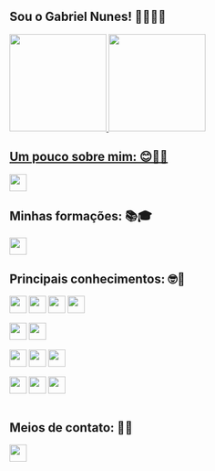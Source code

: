 ## Sou o Gabriel Nunes! 👩🏻‍💻📱

<div align="">
  <a href="https://www.linkedin.com/in/nunes1909/">
  <img height="170em" src="https://github-readme-stats.vercel.app/api?username=nunes1909&show_icons=true&theme=aura&include_all_commits=true&count_private=true"/>
  <img height="170em" src="https://github-readme-stats.vercel.app/api/top-langs/?username=nunes1909&layout=compact&langs_count=7&theme=aura"/>
    
<!--   ![Snake animation](https://github.com/nunes1909/nunes1909/blob/output/github-contribution-grid-snake.svg) -->
</div>

## Um pouco sobre mim: 😊🤘🏻
<div align="">
 <a href="https://github.com/nunes1909/nunes1909/wiki/Sobre-mim" target="_blank">
    <img height="30" src="https://img.shields.io/badge/Sobre mim-181717?style=flat&logo=GitHub&logoColor=white" target="_blank">
  </a>
</div>

## Minhas formações: 📚🎓
<div align="">
 <a href="https://github.com/nunes1909/nunes1909/wiki/Forma%C3%A7%C3%B5es-e-certificados" target="_blank">
    <img height="30" src="https://img.shields.io/badge/Formações-181717?style=flat&logo=GitHub&logoColor=white" target="_blank">
  </a>
</div>

## Principais conhecimentos: 🤓💭
<div align="">  
  <div>
    <img align="center" height="30" src="https://img.shields.io/badge/Kotlin-8a2be2?&style=flat&logo=kotlin&logoColor=white">
    <img align="center" height="30" src="https://img.shields.io/badge/Java-ED8B00?style=flat&logo=CoffeeScript&logoColor=white">
    <img align="center" height="30" src="https://img.shields.io/badge/Flutter-00B9F0?style=flat&logo=flutter&logoColor=white">
    <img align="center" height="30" src="https://img.shields.io/badge/Dart-013264?style=flat&logo=dart&logoColor=white">
  </div><br>
  
  <div>
    <img align="center" height="30" src="https://img.shields.io/badge/Kotlin%20Spring%20Boot-993399?style=flat&logo=spring&logoColor=white">
    <img align="center" height="30" src="https://img.shields.io/badge/Go-0078D6?style=flat&logo=GoLand&logoColor=white">
  </div><br>
  
  <div style="display: inline_block">
    <img align="center" height="30" src="https://img.shields.io/badge/PostgreSQL-316192?style=flat&logo=postgresql&logoColor=white">
    <img align="center" height="30" src="https://img.shields.io/badge/Oracle-ab212e?style=flat&logo=oracle&logoColor=white">
    <img align="center" height="30" src="https://img.shields.io/badge/MySQL-00000F?style=flat&logo=mysql&logoColor=white">    
  </div>
  
  <div style="display: inline_block"><br>
    <img align="center" height="30" src="https://img.shields.io/badge/Android-3DDC84?style=flat&logo=android&logoColor=white">
    <img align="center" height="30" src="https://img.shields.io/badge/Windows-0078D6?style=flat&logo=windows&logoColor=white">
    <img align="center" height="30" src="https://img.shields.io/badge/Ubuntu-E95420?style=flat&logo=ubuntu&logoColor=white">
  </div>
</div><br>

  
## Meios de contato: 📧📞
<div align="">
 <a href="https://github.com/nunes1909/nunes1909/wiki/Contatos" target="_blank">
    <img height="30" src="https://img.shields.io/badge/Contatos-181717?style=flat&logo=GitHub&logoColor=white" target="_blank">
  </a>
</div>
